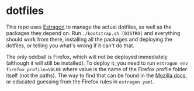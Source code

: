 # dotfiles

This repo uses [Estragon][estragon] to manage the actual dotfiles, as well as
the packages they depend on. Run `./bootstrap.sh [DISTRO]` and everything should
work from there, installing all the packages and deploying the dotfiles, or
telling you what's wrong if it can't do that.

The only oddball is Firefox, which will not be deployed immediately (although it
will still be installed). To deploy it, you need to run `estragon env
firefox_profile=VALUE` where value is the name of the Firefox profile folder
itself (not the paths). The way to find that can be found in the [Mozilla
docs][firefox-profile], or educated guessing from the Firefox rules in
`estragon.yaml`.

[estragon]: https://github.com/aus-hawk/estragon
[firefox-profile]: https://support.mozilla.org/en-US/kb/profiles-where-firefox-stores-user-data#w_how-do-i-find-my-profile
